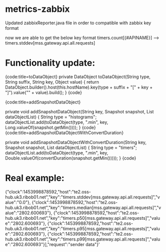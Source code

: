 # metrics-zabbix

Updated zabbixReporter.java file in order to compatible with zabbix key format

now we are able to get the below key format 
timers.count[{#APINAME}] --> timers.stddev[mss.gateway.api.all.requests]

# Functionality update:


{code:title=toDataObject}
private DataObject toDataObject(String type, String suffix, String key, Object value) {
		return DataObject.builder().host(this.hostName).key(type + suffix + "[" + key + "]").value("" + value).build();
	}
{code}

{code:title=addSnapshotDataObject}

private void addSnapshotDataObject(String key, Snapshot snapshot, List<DataObject> dataObjectList) {
		String type = "histograms";
		dataObjectList.add(toDataObject(type, ".min", key, Long.valueOf(snapshot.getMin())));
		}
{code}
{code:title=addSnapshotDataObjectWithConvertDuration}

private void addSnapshotDataObjectWithConvertDuration(String key, Snapshot snapshot, List<DataObject> dataObjectList) {
		String type = "timers";
		dataObjectList.add(toDataObject(type, ".min", key, Double.valueOf(convertDuration(snapshot.getMin())))); 
		}
{code}


# Real example:
{"clock":1453998878592,"host":"te2.oss-hub.uk3.ribob01.net","key":"timers.stddev[mss.gateway.api.all.requests]","value":"0.0"},
{"clock":1453998878592,"host":"te2.oss-hub.uk3.ribob01.net","key":"timers.median[mss.gateway.api.all.requests]","value":"2802.600693"},
{"clock":1453998878592,"host":"te2.oss-hub.uk3.ribob01.net","key":"timers.p50[mss.gateway.api.all.requests]","value":"2802.600693"},
{"clock":1453998878592,"host":"te2.oss-hub.uk3.ribob01.net","key":"timers.p95[mss.gateway.api.all.requests]","value":"2802.600693"},
{"clock":1453998878592,"host":"te2.oss-hub.uk3.ribob01.net","key":"timers.p99[mss.gateway.api.all.requests]","value":"2802.600693"}],"request":"sender data"}'